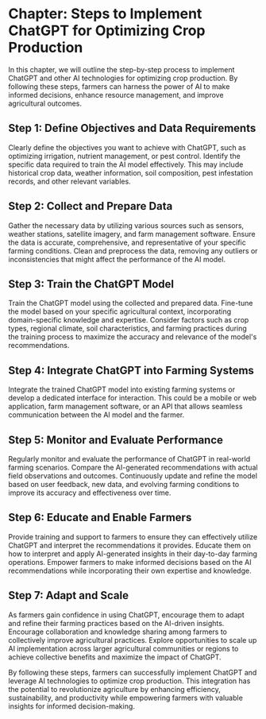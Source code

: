 Chapter: Steps to Implement ChatGPT for Optimizing Crop Production
==================================================================

In this chapter, we will outline the step-by-step process to implement ChatGPT and other AI technologies for optimizing crop production. By following these steps, farmers can harness the power of AI to make informed decisions, enhance resource management, and improve agricultural outcomes.

Step 1: Define Objectives and Data Requirements
-----------------------------------------------

Clearly define the objectives you want to achieve with ChatGPT, such as optimizing irrigation, nutrient management, or pest control. Identify the specific data required to train the AI model effectively. This may include historical crop data, weather information, soil composition, pest infestation records, and other relevant variables.

Step 2: Collect and Prepare Data
--------------------------------

Gather the necessary data by utilizing various sources such as sensors, weather stations, satellite imagery, and farm management software. Ensure the data is accurate, comprehensive, and representative of your specific farming conditions. Clean and preprocess the data, removing any outliers or inconsistencies that might affect the performance of the AI model.

Step 3: Train the ChatGPT Model
-------------------------------

Train the ChatGPT model using the collected and prepared data. Fine-tune the model based on your specific agricultural context, incorporating domain-specific knowledge and expertise. Consider factors such as crop types, regional climate, soil characteristics, and farming practices during the training process to maximize the accuracy and relevance of the model's recommendations.

Step 4: Integrate ChatGPT into Farming Systems
----------------------------------------------

Integrate the trained ChatGPT model into existing farming systems or develop a dedicated interface for interaction. This could be a mobile or web application, farm management software, or an API that allows seamless communication between the AI model and the farmer.

Step 5: Monitor and Evaluate Performance
----------------------------------------

Regularly monitor and evaluate the performance of ChatGPT in real-world farming scenarios. Compare the AI-generated recommendations with actual field observations and outcomes. Continuously update and refine the model based on user feedback, new data, and evolving farming conditions to improve its accuracy and effectiveness over time.

Step 6: Educate and Enable Farmers
----------------------------------

Provide training and support to farmers to ensure they can effectively utilize ChatGPT and interpret the recommendations it provides. Educate them on how to interpret and apply AI-generated insights in their day-to-day farming operations. Empower farmers to make informed decisions based on the AI recommendations while incorporating their own expertise and knowledge.

Step 7: Adapt and Scale
-----------------------

As farmers gain confidence in using ChatGPT, encourage them to adapt and refine their farming practices based on the AI-driven insights. Encourage collaboration and knowledge sharing among farmers to collectively improve agricultural practices. Explore opportunities to scale up AI implementation across larger agricultural communities or regions to achieve collective benefits and maximize the impact of ChatGPT.

By following these steps, farmers can successfully implement ChatGPT and leverage AI technologies to optimize crop production. This integration has the potential to revolutionize agriculture by enhancing efficiency, sustainability, and productivity while empowering farmers with valuable insights for informed decision-making.
